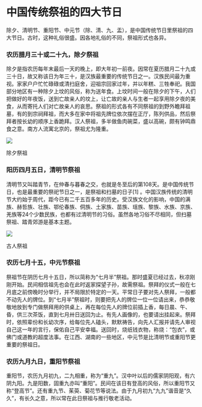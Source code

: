 # 中国传统祭祖的四大节日

除夕、清明节、重阳节、中元节（除、清、九、盂），是中国传统节日里祭祖的四大节日。古时，这种礼俗很盛。因各地礼俗的不同，祭祖形式也各异。

### 农历腊月三十或二十九，除夕祭祖

除夕是指农历每年末最后一天的晚上，即大年初一前夜。因常在夏历腊月二十九或三十日，故又称该日为年三十，是汉族最重要的传统节日之一。汉族民间最为重视。家家户户忙忙碌碌或清扫庭舍，迎祖宗回家过年，并以年糕、三牲奉祀。我国部分地区有一种除夕上坟的风俗，称为送年食。上坟时间一般在除夕的下午，人们把做好的年夜饭，送到亡故亲人的坟上，让亡故的亲人与生者一起享用除夕夜的美食，从而寄托人们对亡故亲人的哀思。祭祖的形式各有不同祭祖的到野外瞻拜祖墓，有的到宗祠拜祖，而大多在家中将祖先牌位依次摆在正厅，陈列供品，然后祭拜者按长幼的顺序上香跪拜。汉人祭祖，多半做鱼肉碗菜，盛以高碗，颇有钟鸣鼎食之意。南方人流寓北京的，祭祖尤为隆重。

![](http://biang.io/biangpic/blog/082e3e5973cfedda410209fa0d9bf1e3.jpg)

除夕祭祖

### 阳历四月五日，清明节祭祖

清明节又叫踏青节，在仲春与暮春之交，也就是冬至后的第108天。是中国传统节日，也是最重要的祭祀节日之一，是祭祖和扫墓的日子[1] 。中国汉族传统的清明节大约始于周代，距今已有二千五百多年的历史。受汉族文化的影响，中国的满族、赫哲族、壮族、鄂伦春族、侗族、土家族、苗族、瑶族、黎族、水族、京族、羌族等24个少数民族，也都有过清明节的习俗。虽然各地习俗不尽相同，但扫墓祭祖、踏青郊游是基本主题。

![](http://biang.io/biangpic/blog/274000e42512a92c71f7232149c32ab0.jpg)

古人祭祖

### 农历七月十五，中元节祭祖

祭祖节在阴历七月十五日，所以简称为“七月半”祭祖。那时盛夏已经过去，秋凉刚刚开始。民间相信祖先也会在此时返家探望子孙，故需祭祖。祭拜的仪式一般在七月底之前傍晚时分举行，并不局限於特定的一天。平常日子要对先人祭拜，一般都不动先人的牌位。到“七月半”祭祖时，则要把先人的牌位一位一位请出来，恭恭敬敬地放到专门做祭拜用的供桌上，再在每位先人的牌位前插上香，每日晨、午、昏，供三次茶饭，直到七月卅日送回为止。有先人画像的，也要请出挂起来。祭拜时，依照辈份和长幼次序，给每位先人磕头，默默祷告，向先人汇报并请先人审视自己这一年的言行，保佑自己平安幸福。送回时，烧纸钱衣物，称烧：“包衣”，或佛门或道教的超度法事。在江西、湖南的一些地区，中元节是比清明节或重阳节更重要的祭祖日。

### 农历九月九日，重阳节祭祖

重阳节，农历九月初九，二九相重，称为“重九”。汉中叶以后的儒家阴阳观，有六阴九阳。九是阳数，固重九亦叫“重阳”。民间在该日有登高的风俗，所以重阳节又称“登高节”。还有重九节、茱萸、菊花节等说法。由于九月初九“九九”谐音是“久久”，有长久之意，所以常在此日祭祖与推行敬老活动。
